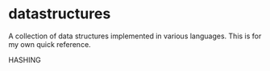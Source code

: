 # datastructures
A collection of data structures implemented in various languages.
This is for my own quick reference.

HASHING
